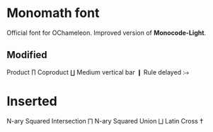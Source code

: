 # Monomath font
Official font for OChameleon.
Improved version of **Monocode-Light**.

## Modified
Product               ∏
Coproduct             ∐
Medium vertical bar   ❙
Rule delayed          ⧴


# Inserted
N-ary Squared Intersection ⨅
N-ary Squared Union        ⨆
Latin Cross                ✝
